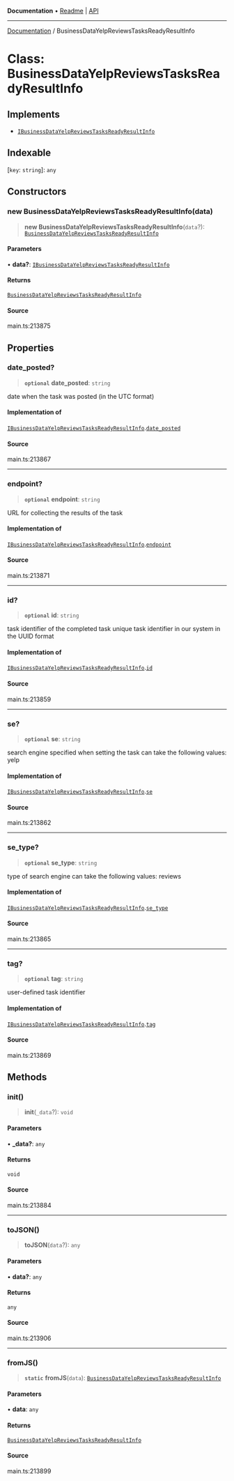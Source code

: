 **Documentation** • [Readme](../README.md) \| [API](../globals.md)

***

[Documentation](../README.md) / BusinessDataYelpReviewsTasksReadyResultInfo

# Class: BusinessDataYelpReviewsTasksReadyResultInfo

## Implements

- [`IBusinessDataYelpReviewsTasksReadyResultInfo`](../interfaces/IBusinessDataYelpReviewsTasksReadyResultInfo.md)

## Indexable

 \[`key`: `string`\]: `any`

## Constructors

### new BusinessDataYelpReviewsTasksReadyResultInfo(data)

> **new BusinessDataYelpReviewsTasksReadyResultInfo**(`data`?): [`BusinessDataYelpReviewsTasksReadyResultInfo`](BusinessDataYelpReviewsTasksReadyResultInfo.md)

#### Parameters

• **data?**: [`IBusinessDataYelpReviewsTasksReadyResultInfo`](../interfaces/IBusinessDataYelpReviewsTasksReadyResultInfo.md)

#### Returns

[`BusinessDataYelpReviewsTasksReadyResultInfo`](BusinessDataYelpReviewsTasksReadyResultInfo.md)

#### Source

main.ts:213875

## Properties

### date\_posted?

> **`optional`** **date\_posted**: `string`

date when the task was posted (in the UTC format)

#### Implementation of

[`IBusinessDataYelpReviewsTasksReadyResultInfo`](../interfaces/IBusinessDataYelpReviewsTasksReadyResultInfo.md).[`date_posted`](../interfaces/IBusinessDataYelpReviewsTasksReadyResultInfo.md#date_posted)

#### Source

main.ts:213867

***

### endpoint?

> **`optional`** **endpoint**: `string`

URL for collecting the results of the task

#### Implementation of

[`IBusinessDataYelpReviewsTasksReadyResultInfo`](../interfaces/IBusinessDataYelpReviewsTasksReadyResultInfo.md).[`endpoint`](../interfaces/IBusinessDataYelpReviewsTasksReadyResultInfo.md#endpoint)

#### Source

main.ts:213871

***

### id?

> **`optional`** **id**: `string`

task identifier of the completed task
unique task identifier in our system in the UUID format

#### Implementation of

[`IBusinessDataYelpReviewsTasksReadyResultInfo`](../interfaces/IBusinessDataYelpReviewsTasksReadyResultInfo.md).[`id`](../interfaces/IBusinessDataYelpReviewsTasksReadyResultInfo.md#id)

#### Source

main.ts:213859

***

### se?

> **`optional`** **se**: `string`

search engine specified when setting the task
can take the following values: yelp

#### Implementation of

[`IBusinessDataYelpReviewsTasksReadyResultInfo`](../interfaces/IBusinessDataYelpReviewsTasksReadyResultInfo.md).[`se`](../interfaces/IBusinessDataYelpReviewsTasksReadyResultInfo.md#se)

#### Source

main.ts:213862

***

### se\_type?

> **`optional`** **se\_type**: `string`

type of search engine
can take the following values: reviews

#### Implementation of

[`IBusinessDataYelpReviewsTasksReadyResultInfo`](../interfaces/IBusinessDataYelpReviewsTasksReadyResultInfo.md).[`se_type`](../interfaces/IBusinessDataYelpReviewsTasksReadyResultInfo.md#se_type)

#### Source

main.ts:213865

***

### tag?

> **`optional`** **tag**: `string`

user-defined task identifier

#### Implementation of

[`IBusinessDataYelpReviewsTasksReadyResultInfo`](../interfaces/IBusinessDataYelpReviewsTasksReadyResultInfo.md).[`tag`](../interfaces/IBusinessDataYelpReviewsTasksReadyResultInfo.md#tag)

#### Source

main.ts:213869

## Methods

### init()

> **init**(`_data`?): `void`

#### Parameters

• **\_data?**: `any`

#### Returns

`void`

#### Source

main.ts:213884

***

### toJSON()

> **toJSON**(`data`?): `any`

#### Parameters

• **data?**: `any`

#### Returns

`any`

#### Source

main.ts:213906

***

### fromJS()

> **`static`** **fromJS**(`data`): [`BusinessDataYelpReviewsTasksReadyResultInfo`](BusinessDataYelpReviewsTasksReadyResultInfo.md)

#### Parameters

• **data**: `any`

#### Returns

[`BusinessDataYelpReviewsTasksReadyResultInfo`](BusinessDataYelpReviewsTasksReadyResultInfo.md)

#### Source

main.ts:213899
